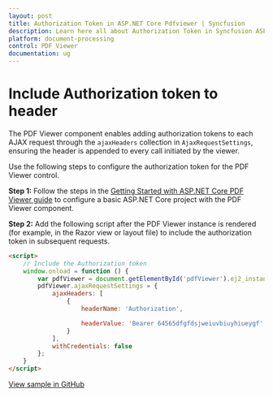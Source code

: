 ```yaml
---
layout: post
title: Authorization Token in ASP.NET Core Pdfviewer | Syncfusion
description: Learn here all about Authorization Token in Syncfusion ASP.NET Core Pdfviewer component of Syncfusion Essential JS 2 and more.
platform: document-processing
control: PDF Viewer
documentation: ug
---
```


# Include Authorization token to header

The PDF Viewer component enables adding authorization tokens to each AJAX request through the `ajaxHeaders` collection in `AjaxRequestSettings`, ensuring the header is appended to every call initiated by the viewer.

Use the following steps to configure the authorization token for the PDF Viewer control.

**Step 1:** Follow the steps in the [Getting Started with ASP.NET Core PDF Viewer guide](https://help.syncfusion.com/document-processing/pdf/pdf-viewer/asp-net-core/getting-started) to configure a basic ASP.NET Core project with the PDF Viewer component.

**Step 2:** Add the following script after the PDF Viewer instance is rendered (for example, in the Razor view or layout file) to include the authorization token in subsequent requests.

```html
<script>
    // Include the Authorization token
    window.onload = function () {
        var pdfViewer = document.getElementById('pdfViewer').ej2_instances[0];
        pdfViewer.ajaxRequestSettings = {
            ajaxHeaders: [
                {
                    headerName: 'Authorization',

                    headerValue: 'Bearer 64565dfgfdsjweiuvbiuyhiueygf'
                }
            ],
            withCredentials: false
        };
    }
</script>
```

[View sample in GitHub](https://github.com/SyncfusionExamples/asp-core-pdf-viewer-examples/tree/master/How%20to/Include%20the%20Authorization%20token)
